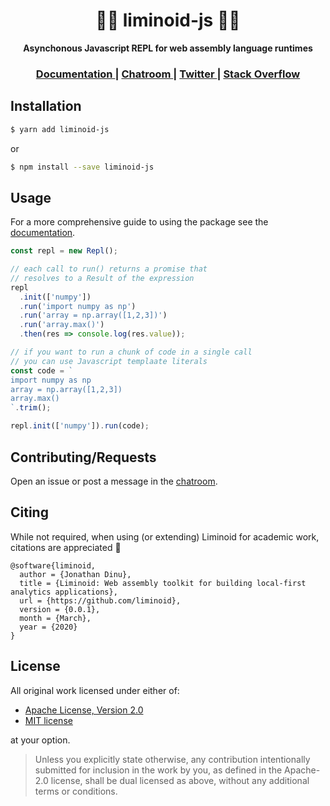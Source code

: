 <div align="center">

  <h1>🔵🔴 liminoid-js 🔴🔵</h1>

<strong>Asynchonous Javascript REPL for web assembly language runtimes</strong>

</div>

<div align="center">
  <h3>
    <a href="https://liminoid.io/guides/javascript/">
      Documentation
    </a>
    <span> | </span>
    <a href="https://matrix.to/#/!CPoHZRWLrkbgPuzGpU:matrix.org/$cw1qJZO_Ykr4rPF5_Of3OXGg_4j8E4LkqdkFqGFGA_U?via=matrix.org">
      Chatroom
    </a>
    <span> | </span>
    <a href="https://twitter.com/liminoid_io">
      Twitter
    </a>
    <span> | </span>
    <a href="https://stackoverflow.com/questions/tagged/liminoid">
      Stack Overflow
    </a>
  </h3>
</div>

## Installation

```sh
$ yarn add liminoid-js
```

or

```sh
$ npm install --save liminoid-js
```

## Usage

For a more comprehensive guide to using the package see the [documentation](https://liminoid.io/guides/javascript/).

```js
const repl = new Repl();

// each call to run() returns a promise that
// resolves to a Result of the expression
repl
  .init(['numpy'])
  .run('import numpy as np')
  .run('array = np.array([1,2,3])')
  .run('array.max()')
  .then(res => console.log(res.value));

// if you want to run a chunk of code in a single call
// you can use Javascript templaate literals
const code = `
import numpy as np
array = np.array([1,2,3])
array.max()
`.trim();

repl.init(['numpy']).run(code);
```

## Contributing/Requests

Open an issue or post a message in the [chatroom](https://matrix.to/#/!CPoHZRWLrkbgPuzGpU:matrix.org/$cw1qJZO_Ykr4rPF5_Of3OXGg_4j8E4LkqdkFqGFGA_U?via=matrix.org).

## Citing

While not required, when using (or extending) Liminoid for academic work, citations are appreciated 🙏

```
@software{liminoid,
  author = {Jonathan Dinu},
  title = {Liminoid: Web assembly toolkit for building local-first analytics applications},
  url = {https://github.com/liminoid},
  version = {0.0.1},
  month = {March},
  year = {2020}
}
```

## License

All original work licensed under either of:

- [Apache License, Version 2.0](http://www.apache.org/licenses/LICENSE-2.0)
- [MIT license](http://opensource.org/licenses/MIT)

at your option.

> Unless you explicitly state otherwise, any contribution intentionally submitted for inclusion in the work by you, as defined in the Apache-2.0 license, shall be dual licensed as above, without any additional terms or conditions.
